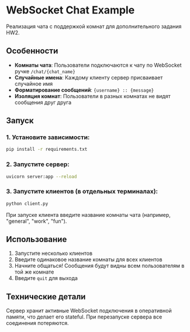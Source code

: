 # WebSocket Chat Example

Реализация чата с поддержкой комнат для дополнительного задания HW2.

## Особенности

- **Комнаты чата**: Пользователи подключаются к чату по WebSocket ручке `/chat/{chat_name}`
- **Случайные имена**: Каждому клиенту сервер присваивает случайное имя
- **Форматирование сообщений**: `{username} :: {message}`
- **Изоляция комнат**: Пользователи в разных комнатах не видят сообщения друг друга

## Запуск

### 1. Установите зависимости:
```sh
pip install -r requirements.txt
```

### 2. Запустите сервер:
```sh
uvicorn server:app --reload
```

### 3. Запустите клиентов (в отдельных терминалах):
```sh
python client.py
```

При запуске клиента введите название комнаты чата (например, "general", "work", "fun").

## Использование

1. Запустите несколько клиентов
2. Введите одинаковое название комнаты для всех клиентов
3. Начните общаться! Сообщения будут видны всем пользователям в той же комнате
4. Введите `quit` для выхода

## Технические детали

Сервер хранит активные WebSocket подключения в оперативной памяти, что делает его stateful. При перезапуске сервера все соединения потеряются.
